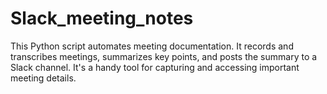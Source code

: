 # Slack_meeting_notes
This Python script automates meeting documentation. It records and transcribes meetings, summarizes key points, and posts the summary to a Slack channel. It's a handy tool for capturing and accessing important meeting details.
